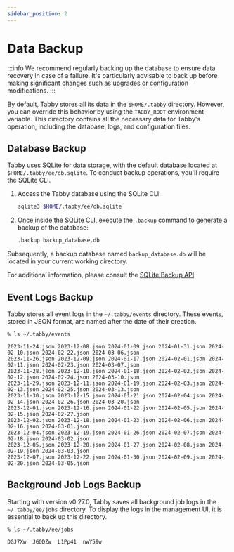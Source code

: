```yaml
---
sidebar_position: 2
---
```


# Data Backup

:::info
We recommend regularly backing up the database to ensure data recovery in case of a failure. It's particularly advisable to back up before making significant changes such as upgrades or configuration modifications.
:::

By default, Tabby stores all its data in the `$HOME/.tabby` directory. However, you can override this behavior by using the `TABBY_ROOT` environment variable. This directory contains all the necessary data for Tabby's operation, including the database, logs, and configuration files.

## Database Backup

Tabby uses SQLite for data storage, with the default database located at `$HOME/.tabby/ee/db.sqlite`.
To conduct backup operations, you'll require the SQLite CLI.

1. Access the Tabby database using the SQLite CLI:
   ```bash
   sqlite3 $HOME/.tabby/ee/db.sqlite
   ```
2. Once inside the SQLite CLI, execute the `.backup` command to generate a backup of the database:
   ```bash
   .backup backup_database.db
   ```

Subsequently, a backup database named `backup_database.db` will be located in your current working directory.

For additional information, please consult the [SQLite Backup API](https://www.sqlite.org/backup.html).

## Event Logs Backup

Tabby stores all event logs in the `~/.tabby/events` directory. These events, stored in JSON format, are named after the date of their creation.

```
% ls ~/.tabby/events

2023-11-24.json 2023-12-08.json 2024-01-09.json 2024-01-31.json 2024-02-10.json 2024-02-22.json 2024-03-06.json
2023-11-26.json 2023-12-09.json 2024-01-17.json 2024-02-01.json 2024-02-11.json 2024-02-23.json 2024-03-07.json
2023-11-28.json 2023-12-10.json 2024-01-18.json 2024-02-02.json 2024-02-12.json 2024-02-24.json 2024-03-10.json
2023-11-29.json 2023-12-11.json 2024-01-19.json 2024-02-03.json 2024-02-13.json 2024-02-25.json 2024-03-13.json
2023-11-30.json 2023-12-15.json 2024-01-21.json 2024-02-04.json 2024-02-14.json 2024-02-26.json 2024-03-20.json
2023-12-01.json 2023-12-16.json 2024-01-22.json 2024-02-05.json 2024-02-15.json 2024-02-27.json
2023-12-02.json 2023-12-18.json 2024-01-23.json 2024-02-06.json 2024-02-16.json 2024-03-01.json
2023-12-04.json 2023-12-19.json 2024-01-26.json 2024-02-07.json 2024-02-18.json 2024-03-02.json
2023-12-05.json 2023-12-20.json 2024-01-27.json 2024-02-08.json 2024-02-19.json 2024-03-03.json
2023-12-07.json 2023-12-22.json 2024-01-30.json 2024-02-09.json 2024-02-20.json 2024-03-05.json
```

## Background Job Logs Backup

Starting with version v0.27.0, Tabby saves all background job logs in the `~/.tabby/ee/jobs` directory.
To display the logs in the management UI, it is essential to back up this directory.

```
% ls ~/.tabby/ee/jobs

DGJ7Xw  JGODZw  L1Pp41  nwY59w
```